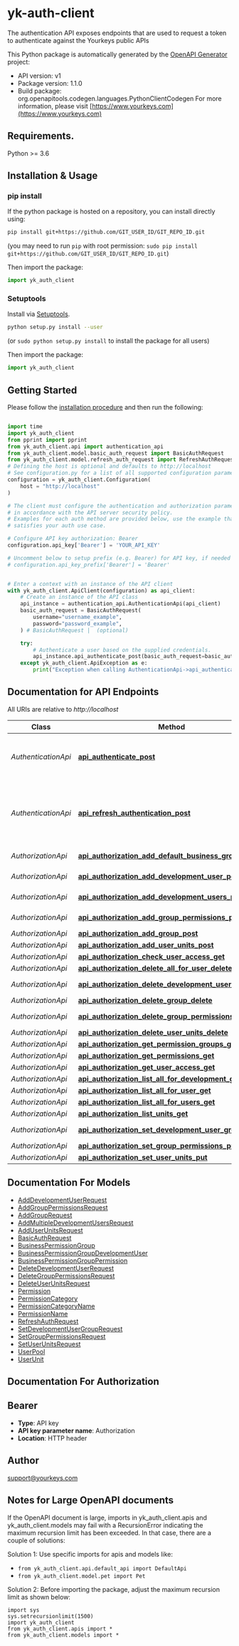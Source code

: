 # yk-auth-client
The authentication API exposes endpoints that are used to request a token to authenticate against the Yourkeys public APIs

This Python package is automatically generated by the [OpenAPI Generator](https://openapi-generator.tech) project:

- API version: v1
- Package version: 1.1.0
- Build package: org.openapitools.codegen.languages.PythonClientCodegen
For more information, please visit [https://www.yourkeys.com](https://www.yourkeys.com)

## Requirements.

Python >= 3.6

## Installation & Usage
### pip install

If the python package is hosted on a repository, you can install directly using:

```sh
pip install git+https://github.com/GIT_USER_ID/GIT_REPO_ID.git
```
(you may need to run `pip` with root permission: `sudo pip install git+https://github.com/GIT_USER_ID/GIT_REPO_ID.git`)

Then import the package:
```python
import yk_auth_client
```

### Setuptools

Install via [Setuptools](http://pypi.python.org/pypi/setuptools).

```sh
python setup.py install --user
```
(or `sudo python setup.py install` to install the package for all users)

Then import the package:
```python
import yk_auth_client
```

## Getting Started

Please follow the [installation procedure](#installation--usage) and then run the following:

```python

import time
import yk_auth_client
from pprint import pprint
from yk_auth_client.api import authentication_api
from yk_auth_client.model.basic_auth_request import BasicAuthRequest
from yk_auth_client.model.refresh_auth_request import RefreshAuthRequest
# Defining the host is optional and defaults to http://localhost
# See configuration.py for a list of all supported configuration parameters.
configuration = yk_auth_client.Configuration(
    host = "http://localhost"
)

# The client must configure the authentication and authorization parameters
# in accordance with the API server security policy.
# Examples for each auth method are provided below, use the example that
# satisfies your auth use case.

# Configure API key authorization: Bearer
configuration.api_key['Bearer'] = 'YOUR_API_KEY'

# Uncomment below to setup prefix (e.g. Bearer) for API key, if needed
# configuration.api_key_prefix['Bearer'] = 'Bearer'


# Enter a context with an instance of the API client
with yk_auth_client.ApiClient(configuration) as api_client:
    # Create an instance of the API class
    api_instance = authentication_api.AuthenticationApi(api_client)
    basic_auth_request = BasicAuthRequest(
        username="username_example",
        password="password_example",
    ) # BasicAuthRequest |  (optional)

    try:
        # Authenticate a user based on the supplied credentials.
        api_instance.api_authenticate_post(basic_auth_request=basic_auth_request)
    except yk_auth_client.ApiException as e:
        print("Exception when calling AuthenticationApi->api_authenticate_post: %s\n" % e)
```

## Documentation for API Endpoints

All URIs are relative to *http://localhost*

Class | Method | HTTP request | Description
------------ | ------------- | ------------- | -------------
*AuthenticationApi* | [**api_authenticate_post**](docs/AuthenticationApi.md#api_authenticate_post) | **POST** /api/Authenticate | Authenticate a user based on the supplied credentials.
*AuthenticationApi* | [**api_refresh_authentication_post**](docs/AuthenticationApi.md#api_refresh_authentication_post) | **POST** /api/RefreshAuthentication | Generate a new identity token based on the supplied refresh token.
*AuthorizationApi* | [**api_authorization_add_default_business_groups_post**](docs/AuthorizationApi.md#api_authorization_add_default_business_groups_post) | **POST** /api/Authorization/AddDefaultBusinessGroups | 
*AuthorizationApi* | [**api_authorization_add_development_user_post**](docs/AuthorizationApi.md#api_authorization_add_development_user_post) | **POST** /api/Authorization/AddDevelopmentUser | 
*AuthorizationApi* | [**api_authorization_add_development_users_post**](docs/AuthorizationApi.md#api_authorization_add_development_users_post) | **POST** /api/Authorization/AddDevelopmentUsers | 
*AuthorizationApi* | [**api_authorization_add_group_permissions_post**](docs/AuthorizationApi.md#api_authorization_add_group_permissions_post) | **POST** /api/Authorization/AddGroupPermissions | 
*AuthorizationApi* | [**api_authorization_add_group_post**](docs/AuthorizationApi.md#api_authorization_add_group_post) | **POST** /api/Authorization/AddGroup | 
*AuthorizationApi* | [**api_authorization_add_user_units_post**](docs/AuthorizationApi.md#api_authorization_add_user_units_post) | **POST** /api/Authorization/AddUserUnits | 
*AuthorizationApi* | [**api_authorization_check_user_access_get**](docs/AuthorizationApi.md#api_authorization_check_user_access_get) | **GET** /api/Authorization/CheckUserAccess | 
*AuthorizationApi* | [**api_authorization_delete_all_for_user_delete**](docs/AuthorizationApi.md#api_authorization_delete_all_for_user_delete) | **DELETE** /api/Authorization/DeleteAllForUser | 
*AuthorizationApi* | [**api_authorization_delete_development_user_delete**](docs/AuthorizationApi.md#api_authorization_delete_development_user_delete) | **DELETE** /api/Authorization/DeleteDevelopmentUser | 
*AuthorizationApi* | [**api_authorization_delete_group_delete**](docs/AuthorizationApi.md#api_authorization_delete_group_delete) | **DELETE** /api/Authorization/DeleteGroup | 
*AuthorizationApi* | [**api_authorization_delete_group_permissions_delete**](docs/AuthorizationApi.md#api_authorization_delete_group_permissions_delete) | **DELETE** /api/Authorization/DeleteGroupPermissions | 
*AuthorizationApi* | [**api_authorization_delete_user_units_delete**](docs/AuthorizationApi.md#api_authorization_delete_user_units_delete) | **DELETE** /api/Authorization/DeleteUserUnits | 
*AuthorizationApi* | [**api_authorization_get_permission_groups_get**](docs/AuthorizationApi.md#api_authorization_get_permission_groups_get) | **GET** /api/Authorization/GetPermissionGroups | 
*AuthorizationApi* | [**api_authorization_get_permissions_get**](docs/AuthorizationApi.md#api_authorization_get_permissions_get) | **GET** /api/Authorization/GetPermissions | 
*AuthorizationApi* | [**api_authorization_get_user_access_get**](docs/AuthorizationApi.md#api_authorization_get_user_access_get) | **GET** /api/Authorization/GetUserAccess | 
*AuthorizationApi* | [**api_authorization_list_all_for_development_get**](docs/AuthorizationApi.md#api_authorization_list_all_for_development_get) | **GET** /api/Authorization/ListAllForDevelopment | 
*AuthorizationApi* | [**api_authorization_list_all_for_user_get**](docs/AuthorizationApi.md#api_authorization_list_all_for_user_get) | **GET** /api/Authorization/ListAllForUser | 
*AuthorizationApi* | [**api_authorization_list_all_for_users_get**](docs/AuthorizationApi.md#api_authorization_list_all_for_users_get) | **GET** /api/Authorization/ListAllForUsers | 
*AuthorizationApi* | [**api_authorization_list_units_get**](docs/AuthorizationApi.md#api_authorization_list_units_get) | **GET** /api/Authorization/ListUnits | 
*AuthorizationApi* | [**api_authorization_set_development_user_group_put**](docs/AuthorizationApi.md#api_authorization_set_development_user_group_put) | **PUT** /api/Authorization/SetDevelopmentUserGroup | 
*AuthorizationApi* | [**api_authorization_set_group_permissions_put**](docs/AuthorizationApi.md#api_authorization_set_group_permissions_put) | **PUT** /api/Authorization/SetGroupPermissions | 
*AuthorizationApi* | [**api_authorization_set_user_units_put**](docs/AuthorizationApi.md#api_authorization_set_user_units_put) | **PUT** /api/Authorization/SetUserUnits | 


## Documentation For Models

 - [AddDevelopmentUserRequest](docs/AddDevelopmentUserRequest.md)
 - [AddGroupPermissionsRequest](docs/AddGroupPermissionsRequest.md)
 - [AddGroupRequest](docs/AddGroupRequest.md)
 - [AddMultipleDevelopmentUsersRequest](docs/AddMultipleDevelopmentUsersRequest.md)
 - [AddUserUnitsRequest](docs/AddUserUnitsRequest.md)
 - [BasicAuthRequest](docs/BasicAuthRequest.md)
 - [BusinessPermissionGroup](docs/BusinessPermissionGroup.md)
 - [BusinessPermissionGroupDevelopmentUser](docs/BusinessPermissionGroupDevelopmentUser.md)
 - [BusinessPermissionGroupPermission](docs/BusinessPermissionGroupPermission.md)
 - [DeleteDevelopmentUserRequest](docs/DeleteDevelopmentUserRequest.md)
 - [DeleteGroupPermissionsRequest](docs/DeleteGroupPermissionsRequest.md)
 - [DeleteUserUnitsRequest](docs/DeleteUserUnitsRequest.md)
 - [Permission](docs/Permission.md)
 - [PermissionCategory](docs/PermissionCategory.md)
 - [PermissionCategoryName](docs/PermissionCategoryName.md)
 - [PermissionName](docs/PermissionName.md)
 - [RefreshAuthRequest](docs/RefreshAuthRequest.md)
 - [SetDevelopmentUserGroupRequest](docs/SetDevelopmentUserGroupRequest.md)
 - [SetGroupPermissionsRequest](docs/SetGroupPermissionsRequest.md)
 - [SetUserUnitsRequest](docs/SetUserUnitsRequest.md)
 - [UserPool](docs/UserPool.md)
 - [UserUnit](docs/UserUnit.md)


## Documentation For Authorization


## Bearer

- **Type**: API key
- **API key parameter name**: Authorization
- **Location**: HTTP header


## Author

support@yourkeys.com


## Notes for Large OpenAPI documents
If the OpenAPI document is large, imports in yk_auth_client.apis and yk_auth_client.models may fail with a
RecursionError indicating the maximum recursion limit has been exceeded. In that case, there are a couple of solutions:

Solution 1:
Use specific imports for apis and models like:
- `from yk_auth_client.api.default_api import DefaultApi`
- `from yk_auth_client.model.pet import Pet`

Solution 2:
Before importing the package, adjust the maximum recursion limit as shown below:
```
import sys
sys.setrecursionlimit(1500)
import yk_auth_client
from yk_auth_client.apis import *
from yk_auth_client.models import *
```

